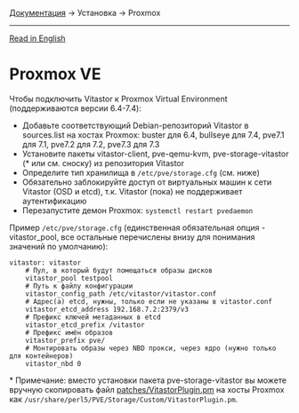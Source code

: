 [Документация](../../README-ru.md#документация) → Установка → Proxmox

-----

[Read in English](proxmox.en.md)

# Proxmox VE

Чтобы подключить Vitastor к Proxmox Virtual Environment (поддерживаются версии 6.4-7.4):

- Добавьте соответствующий Debian-репозиторий Vitastor в sources.list на хостах Proxmox:
  buster для 6.4, bullseye для 7.4, pve7.1 для 7.1, pve7.2 для 7.2, pve7.3 для 7.3
- Установите пакеты vitastor-client, pve-qemu-kvm, pve-storage-vitastor (* или см. сноску) из репозитория Vitastor
- Определите тип хранилища в `/etc/pve/storage.cfg` (см. ниже)
- Обязательно заблокируйте доступ от виртуальных машин к сети Vitastor (OSD и etcd), т.к. Vitastor (пока) не поддерживает аутентификацию
- Перезапустите демон Proxmox: `systemctl restart pvedaemon`

Пример `/etc/pve/storage.cfg` (единственная обязательная опция - vitastor_pool, все остальные
перечислены внизу для понимания значений по умолчанию):

```
vitastor: vitastor
    # Пул, в который будут помещаться образы дисков
    vitastor_pool testpool
    # Путь к файлу конфигурации
    vitastor_config_path /etc/vitastor/vitastor.conf
    # Адрес(а) etcd, нужны, только если не указаны в vitastor.conf
    vitastor_etcd_address 192.168.7.2:2379/v3
    # Префикс ключей метаданных в etcd
    vitastor_etcd_prefix /vitastor
    # Префикс имён образов
    vitastor_prefix pve/
    # Монтировать образы через NBD прокси, через ядро (нужно только для контейнеров)
    vitastor_nbd 0
```

\* Примечание: вместо установки пакета pve-storage-vitastor вы можете вручную скопировать файл
[patches/VitastorPlugin.pm](../../patches/VitastorPlugin.pm) на хосты Proxmox как
`/usr/share/perl5/PVE/Storage/Custom/VitastorPlugin.pm`.
